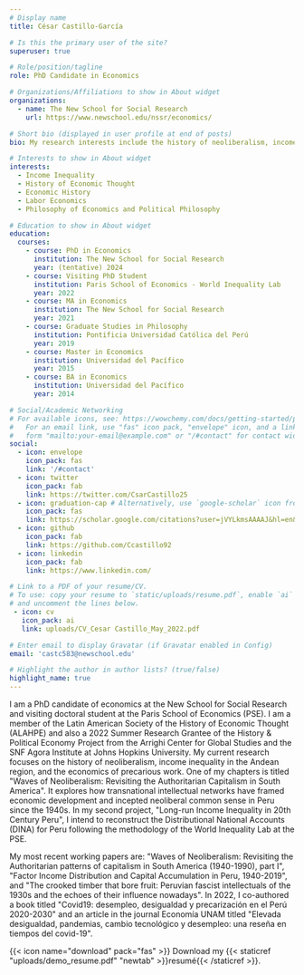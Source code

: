 ```yaml
---
# Display name
title: César Castillo-García

# Is this the primary user of the site?
superuser: true

# Role/position/tagline
role: PhD Candidate in Economics

# Organizations/Affiliations to show in About widget
organizations:
  - name: The New School for Social Research
    url: https://www.newschool.edu/nssr/economics/

# Short bio (displayed in user profile at end of posts)
bio: My research interests include the history of neoliberalism, income inequality, and the economics of precarious work.

# Interests to show in About widget
interests:
  - Income Inequality
  - History of Economic Thought
  - Economic History
  - Labor Economics
  - Philosophy of Economics and Political Philosophy

# Education to show in About widget
education:
  courses:
    - course: PhD in Economics
      institution: The New School for Social Research
      year: (tentative) 2024
    - course: Visiting PhD Student
      institution: Paris School of Economics - World Inequality Lab
      year: 2022
    - course: MA in Economics
      institution: The New School for Social Research
      year: 2021
    - course: Graduate Studies in Philosophy
      institution: Pontificia Universidad Católica del Perú
      year: 2019
    - course: Master in Economics
      institution: Universidad del Pacífico
      year: 2015
    - course: BA in Economics
      institution: Universidad del Pacífico
      year: 2014

# Social/Academic Networking
# For available icons, see: https://wowchemy.com/docs/getting-started/page-builder/#icons
#   For an email link, use "fas" icon pack, "envelope" icon, and a link in the
#   form "mailto:your-email@example.com" or "/#contact" for contact widget.
social:
  - icon: envelope
    icon_pack: fas
    link: '/#contact'
  - icon: twitter
    icon_pack: fab
    link: https://twitter.com/CsarCastillo25
  - icon: graduation-cap # Alternatively, use `google-scholar` icon from `ai` icon pack
    icon_pack: fas
    link: https://scholar.google.com/citations?user=jVYLkmsAAAAJ&hl=en&oi=ao
  - icon: github
    icon_pack: fab
    link: https://github.com/Ccastillo92
  - icon: linkedin
    icon_pack: fab
    link: https://www.linkedin.com/

# Link to a PDF of your resume/CV.
# To use: copy your resume to `static/uploads/resume.pdf`, enable `ai` icons in `params.toml`,
# and uncomment the lines below.
 - icon: cv
   icon_pack: ai
   link: uploads/CV_Cesar Castillo_May_2022.pdf

# Enter email to display Gravatar (if Gravatar enabled in Config)
email: 'castc583@newschool.edu'

# Highlight the author in author lists? (true/false)
highlight_name: true
---
```

I am a PhD candidate of economics at the New School for Social Research and visiting doctoral student at the Paris School of Economics (PSE). I am a member of the Latin American Society of the History of Economic Thought (ALAHPE) and also a 2022 Summer Research Grantee of the History & Political Economy Project from the Arrighi Center for Global Studies and the SNF Agora Institute at Johns Hopkins University. My current research focuses on the history of neoliberalism, income inequality in the Andean region, and the economics of precarious work. One of my chapters is titled "Waves of Neoliberalism: Revisiting the Authoritarian Capitalism in South America". It explores how transnational intellectual networks have framed economic development and incepted neoliberal common sense in Peru since the 1940s. In my second project, "Long-run Income Inequality in 20th Century Peru", I intend to reconstruct the Distributional National Accounts (DINA) for Peru following the methodology of the World Inequality Lab at the PSE.

My most recent working papers are: "Waves of Neoliberalism: Revisiting the Authoritarian patterns of capitalism in South America (1940-1990), part I", "Factor Income Distribution and Capital Accumulation in Peru, 1940-2019", and "The crooked timber that bore fruit: Peruvian fascist intellectuals of the 1930s and the echoes of their influence nowadays". In 2022, I co-authored a book titled "Covid19: desempleo, desigualdad y precarización en el Perú 2020-2030" and an article in the journal Economía UNAM titled "Elevada desigualdad, pandemias, cambio tecnológico y desempleo: una reseña en tiempos del covid-19".

{{< icon name="download" pack="fas" >}} Download my {{< staticref "uploads/demo_resume.pdf" "newtab" >}}resumé{{< /staticref >}}.
